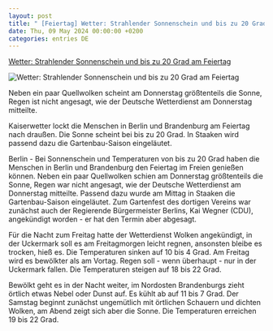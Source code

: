 ```yaml
---
layout: post
title: " [Feiertag] Wetter: Strahlender Sonnenschein und bis zu 20 Grad am Feiertag"
date: Thu, 09 May 2024 00:00:00 +0200
categories: entries DE
---
```

[Wetter: Strahlender Sonnenschein und bis zu 20 Grad am Feiertag](https://www.mz.de/panorama/strahlender-sonnenschein-und-bis-zu-20-grad-am-feiertag-3841043)

![Wetter: Strahlender Sonnenschein und bis zu 20 Grad am Feiertag](https://bmg-images.forward-publishing.io/2024/05/09/841f3a5a-a36d-422d-9d1c-3bafdf1ff46b.jpeg?rect=0%2C84%2C2048%2C1152&w=1024)

Neben ein paar Quellwolken scheint am Donnerstag größtenteils die Sonne, Regen ist nicht angesagt, wie der Deutsche Wetterdienst am Donnerstag mitteilte.

Kaiserwetter lockt die Menschen in Berlin und Brandenburg am Feiertag nach draußen. Die Sonne scheint bei bis zu 20 Grad. In Staaken wird passend dazu die Gartenbau-Saison eingeläutet.

Berlin - Bei Sonnenschein und Temperaturen von bis zu 20 Grad haben die Menschen in Berlin und Brandenburg den Feiertag im Freien genießen können. Neben ein paar Quellwolken schien am Donnerstag größtenteils die Sonne, Regen war nicht angesagt, wie der Deutsche Wetterdienst am Donnerstag mitteilte. Passend dazu wurde am Mittag in Staaken die Gartenbau-Saison eingeläutet. Zum Gartenfest des dortigen Vereins war zunächst auch der Regierende Bürgermeister Berlins, Kai Wegner (CDU), angekündigt worden - er hat den Termin aber abgesagt.

Für die Nacht zum Freitag hatte der Wetterdienst Wolken angekündigt, in der Uckermark soll es am Freitagmorgen leicht regnen, ansonsten bleibe es trocken, hieß es. Die Temperaturen sinken auf 10 bis 4 Grad. Am Freitag wird es bewölkter als am Vortag. Regen soll - wenn überhaupt - nur in der Uckermark fallen. Die Temperaturen steigen auf 18 bis 22 Grad.

Bewölkt geht es in der Nacht weiter, im Nordosten Brandenburgs zieht örtlich etwas Nebel oder Dunst auf. Es kühlt ab auf 11 bis 7 Grad. Der Samstag beginnt zunächst ungemütlich mit örtlichen Schauern und dichten Wolken, am Abend zeigt sich aber die Sonne. Die Temperaturen erreichen 19 bis 22 Grad.

